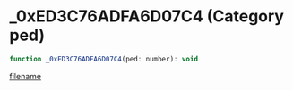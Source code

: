 # _0xED3C76ADFA6D07C4 (Category ped)

```js
function _0xED3C76ADFA6D07C4(ped: number): void
```

[filename](_0xED3C76ADFA6D07C4_m.md ':include')